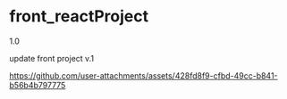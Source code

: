 # front_reactProject

1.0

update front project v.1



https://github.com/user-attachments/assets/428fd8f9-cfbd-49cc-b841-b56b4b797775

